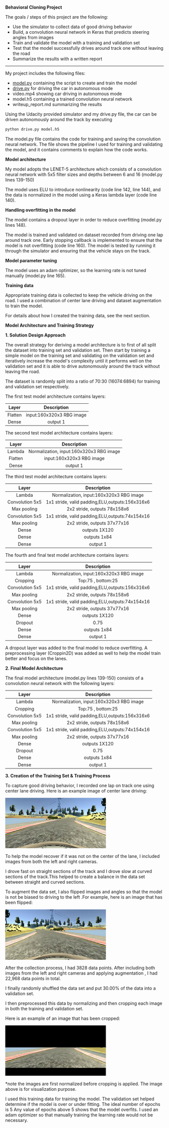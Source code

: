 
**Behavioral Cloning Project**

The goals / steps of this project are the following:
* Use the simulator to collect data of good driving behavior
* Build, a convolution neural network in Keras that predicts steering angles from images
* Train and validate the model with a training and validation set
* Test that the model successfully drives around track one without leaving the road
* Summarize the results with a written report


[//]: # (Image References)

[image1]: ./examples/model.png "Model Visualization"
[image2]: ./examples/normal.png "Normal Image"
[image3]: ./examples/flipped.png "Flipped Image"
[image4]: ./examples/cropped.png "Cropped Image"
[image5]: ./mse_vs_epoch.png "MSE VS Epoch"

---
My project includes the following files:
* [model.py](./model.py) containing the script to create and train the model
* [drive.py](./drive.py) for driving the car in autonomous mode
* video.mp4 showing car driving in autonomous mode
* model.h5 containing a trained convolution neural network 
* writeup_report.md summarizing the results


Using the Udacity provided simulator and my drive.py file, the car can be driven autonomously around the track by executing 
```sh
python drive.py model.h5
```

The model.py file contains the code for training and saving the convolution neural network. The file shows the pipeline I used for training and validating the model, and it contains comments to explain how the code works.

**Model architecture**

My model adopts the LENET-5 architecture which consists of a convolution neural network with 5x5 filter sizes and depths between 6 and 16 (model.py lines 139-150) 

The model uses ELU to introduce nonlinearity (code line 142, line 144), and the data is normalized in the model using a Keras lambda layer (code line 140). 

**Handling overfitting in the model**

The model contains a dropout layer in order to reduce overfitting (model.py lines 148). 

The model is trained and validated on dataset recorded from driving one lap around track one. Early stopping callback is implemented to ensure that the model is not overfitting (code line 160). The model is tested by running it through the simulator and ensuring that the vehicle stays on the track.

**Model parameter tuning**

The model uses an adam optimizer, so the learning rate is not tuned manually (model.py line 165).

**Training data**

Appropriate training data is collected to keep the vehicle driving on the road. I used a combination of center lane driving and dataset augmentation to train the model.

For details about how I created the training data, see the next section. 

**Model Architecture and Training Strategy**

**1. Solution Design Approach**

The overall strategy for deriving a model architecture is to first of all split the dataset into training set and validation set. Then start by training a simple model on the training set and validating on the validation set and iteratively increase the model's complexity until it performs well on the validation set and it is able to drive autonomously around the track without leaving the road.

The dataset is randomly split into a ratio of 70:30 (16074:6894) for training and validation set respectively.

The first test model architecture contains layers:

| Layer         		|     Description	        					  |
|:---------------------:|:-----------------------------------------------:|
| Flatten        		| input:160x320x3 RBG image   	                  |
| Dense  				| output 1        								  |


The second test model architecture contains layers:

| Layer         		|     Description	        					  |
|:---------------------:|:-----------------------------------------------:|
| Lambda        		| Normalization, input:160x320x3 RBG image   	  |
| Flatten        		| input:160x320x3 RBG image   	                  |
| Dense  				| output 1        								  |


The third test model architecture contains layers:

| Layer         		|     Description	        					  |
|:---------------------:|:-----------------------------------------------:|
| Lambda        		| Normalization, input:160x320x3 RBG image   	  |
| Convolution 5x5    	| 1x1 stride, valid padding,ELU,outputs:156x316x6 |
| Max pooling	      	| 2x2 stride,  outputs 78x158x6 				  |
| Convolution 5x5    	| 1x1 stride, valid padding,ELU,outputs:74x154x16 |
| Max pooling	      	| 2x2 stride,  outputs 37x77x16                   |
| Dense         		| outputs 1X120       						      |
| Dense         		| outputs 1x84        						      |
| Dense  				| output 1        								  |


The fourth and final test model architecture contains layers:

| Layer         		|     Description	        					  |
|:---------------------:|:-----------------------------------------------:|
| Lambda        		| Normalization, input:160x320x3 RBG image   	  |
| Cropping        		| Top:75 , bottom:25  	                          |
| Convolution 5x5    	| 1x1 stride, valid padding,ELU,outputs:156x316x6 |
| Max pooling	      	| 2x2 stride,  outputs 78x158x6 				  |
| Convolution 5x5    	| 1x1 stride, valid padding,ELU,outputs:74x154x16 |
| Max pooling	      	| 2x2 stride,  outputs 37x77x16                   |
| Dense         		| outputs 1X120       						      |
| Dropout				| 0.75								              |
| Dense         		| outputs 1x84        						      |
| Dense  				| output 1        								  |

A dropout layer was added to the final model to reduce overfitting. A preprocessing layer (Croppin2D) was added as well to help the model train better and focus on the lanes.

**2. Final Model Architecture**

The final model architecture (model.py lines 139-150) consists of a convolution neural network with the following layers:

| Layer         		|     Description	        					  |
|:---------------------:|:-----------------------------------------------:|
| Lambda        		| Normalization, input:160x320x3 RBG image   	  |
| Cropping        		| Top:75 , bottom:25  	                          |
| Convolution 5x5    	| 1x1 stride, valid padding,ELU,outputs:156x316x6 |
| Max pooling	      	| 2x2 stride,  outputs 78x158x6 				  |
| Convolution 5x5    	| 1x1 stride, valid padding,ELU,outputs:74x154x16 |
| Max pooling	      	| 2x2 stride,  outputs 37x77x16                   |
| Dense         		| outputs 1X120       						      |
| Dropout				| 0.75								              |
| Dense         		| outputs 1x84        						      |
| Dense  				| output 1        								  |


[//]: <Here is a visualization of the architecture:>
[//]: <[alt text][image1]>

**3. Creation of the Training Set & Training Process**

To capture good driving behavior, I recorded one lap on track one using center lane driving. Here is an example image of center lane driving:

![alt text][image2]

To help the model recover if it was not on the center of the lane, I included images from both the left and right cameras.

I drove fast on straight sections of the track and I drove slow at curved sections of the track.This helped to create a balance in the data set between straight and curved sections.

To augment the data set, I also flipped images and angles so that the model is not be biased to driving to the left .For example, here is an image that has been flipped:

![alt text][image3]

After the collection process, I had 3828 data points. After including both images from the left and right cameras and  applying augmentation , I had 22,968 data points in total.

I finally randomly shuffled the data set and put 30.00% of the data into a validation set. 

I then preprocessed this data by normalizing and then cropping each image in both the training and validation set.

Here is an example of an image that has been cropped:

![alt text][image4]

*note the images are first normalized before cropping is applied. The image above is for visualization purpose.

I used this training data for training the model. The validation set helped determine if the model is over or under fitting. The ideal number of epochs is 5 Any value of epochs above 5 shows that the model overfits. I used an adam optimizer so that manually training the learning rate would not be necessary.

